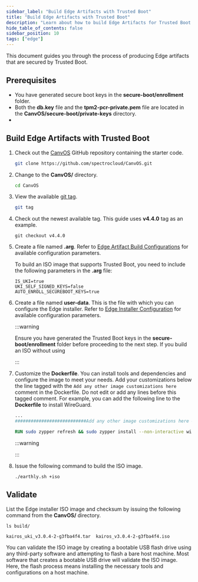 ```yaml
---
sidebar_label: "Build Edge Artifacts with Trusted Boot"
title: "Build Edge Artifacts with Trusted Boot"
description: "Learn about how to build Edge Artifacts for Trusted Boot."
hide_table_of_contents: false
sidebar_position: 10
tags: ["edge"]
---
```


This document guides you through the process of producing Edge artifacts that are secured by Trusted Boot.

## Prerequisites

- You have generated secure boot keys in the **secure-boot/enrollment** folder.
- Both the **db.key** file and the **tpm2-pcr-private.pem** file are located in the **CanvOS/secure-boot/private-keys**
  directory.
-

## Build Edge Artifacts with Trusted Boot

1. Check out the [CanvOS](https://github.com/spectrocloud/CanvOS.git) GitHub repository containing the starter code.

   ```bash
   git clone https://github.com/spectrocloud/CanvOS.git
   ```

2. Change to the **CanvOS/** directory.

   ```bash
   cd CanvOS
   ```

3. View the available [git tag](https://github.com/spectrocloud/CanvOS/tags).

   ```bash
   git tag
   ```

4. Check out the newest available tag. This guide uses **v4.4.0** tag as an example.

   ```shell
   git checkout v4.4.0
   ```

5. Create a file named **.arg**. Refer to
   [Edge Artifact Build Configurations](../edgeforge-workflow/palette-canvos/arg.md) for available configuration
   parameters.

   To build an ISO image that supports Trusted Boot, you need to include the following parameters in the **.arg** file:

   ```
   IS_UKI=true
   UKI_SELF_SIGNED_KEYS=false
   AUTO_ENROLL_SECUREBOOT_KEYS=true
   ```

6. Create a file named **user-data**. This is the file with which you can configure the Edge installer. Refer to
   [Edge Installer Configuration](../edge-configuration/installer-reference.md) for available configuration parameters.

   :::warning

   Ensure you have generated the Trusted Boot keys in the **secure-boot/enrollment** folder before proceeding to the
   next step. If you build an ISO without using

   :::

7. Customize the **Dockerfile**. You can install tools and dependencies and configure the image to meet your needs. Add
   your customizations below the line tagged with the `Add any other image customizations here` comment in the
   Dockerfile. Do not edit or add any lines before this tagged comment. For example, you can add the following line to
   the **Dockerfile** to install WireGuard.

   ```dockerfile
   ...
   ###########################Add any other image customizations here #######################

   RUN sudo zypper refresh && sudo zypper install --non-interactive wireguard-tools
   ```

   :::warning

   :::

8. Issue the following command to build the ISO image.

   ```shell
   ./earthly.sh +iso
   ```

## Validate

List the Edge installer ISO image and checksum by issuing the following command from the **CanvOS/** directory.

```shell
ls build/
```

```text
kairos_uki_v3.0.4-2-g3fba4f4.tar  kairos_v3.0.4-2-g3fba4f4.iso
```

You can validate the ISO image by creating a bootable USB flash drive using any third-party software and attempting to
flash a bare host machine. Most software that creates a bootable USB drive will validate the ISO image. Here, the flash
process means installing the necessary tools and configurations on a host machine.

